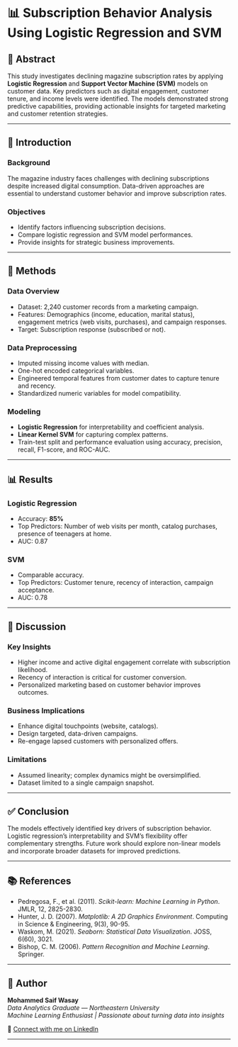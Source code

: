 # 📊 Subscription Behavior Analysis Using Logistic Regression and SVM

## 📌 Abstract
This study investigates declining magazine subscription rates by applying **Logistic Regression** and **Support Vector Machine (SVM)** models on customer data. Key predictors such as digital engagement, customer tenure, and income levels were identified. The models demonstrated strong predictive capabilities, providing actionable insights for targeted marketing and customer retention strategies.

---

## 📖 Introduction

### Background
The magazine industry faces challenges with declining subscriptions despite increased digital consumption. Data-driven approaches are essential to understand customer behavior and improve subscription rates.

### Objectives
- Identify factors influencing subscription decisions.
- Compare logistic regression and SVM model performances.
- Provide insights for strategic business improvements.

---

## 🧪 Methods

### Data Overview
- Dataset: 2,240 customer records from a marketing campaign.
- Features: Demographics (income, education, marital status), engagement metrics (web visits, purchases), and campaign responses.
- Target: Subscription response (subscribed or not).

### Data Preprocessing
- Imputed missing income values with median.
- One-hot encoded categorical variables.
- Engineered temporal features from customer dates to capture tenure and recency.
- Standardized numeric variables for model compatibility.

### Modeling
- **Logistic Regression** for interpretability and coefficient analysis.
- **Linear Kernel SVM** for capturing complex patterns.
- Train-test split and performance evaluation using accuracy, precision, recall, F1-score, and ROC-AUC.

---

## 📊 Results

### Logistic Regression
- Accuracy: **85%**
- Top Predictors: Number of web visits per month, catalog purchases, presence of teenagers at home.
- AUC: 0.87

### SVM
- Comparable accuracy.
- Top Predictors: Customer tenure, recency of interaction, campaign acceptance.
- AUC: 0.78

---

## 💬 Discussion

### Key Insights
- Higher income and active digital engagement correlate with subscription likelihood.
- Recency of interaction is critical for customer conversion.
- Personalized marketing based on customer behavior improves outcomes.

### Business Implications
- Enhance digital touchpoints (website, catalogs).
- Design targeted, data-driven campaigns.
- Re-engage lapsed customers with personalized offers.

### Limitations
- Assumed linearity; complex dynamics might be oversimplified.
- Dataset limited to a single campaign snapshot.

---

## ✅ Conclusion
The models effectively identified key drivers of subscription behavior. Logistic regression’s interpretability and SVM’s flexibility offer complementary strengths. Future work should explore non-linear models and incorporate broader datasets for improved predictions.

---

## 📚 References
- Pedregosa, F., et al. (2011). *Scikit-learn: Machine Learning in Python*. JMLR, 12, 2825-2830.
- Hunter, J. D. (2007). *Matplotlib: A 2D Graphics Environment*. Computing in Science & Engineering, 9(3), 90-95.
- Waskom, M. (2021). *Seaborn: Statistical Data Visualization*. JOSS, 6(60), 3021.
- Bishop, C. M. (2006). *Pattern Recognition and Machine Learning*. Springer.

---

## 🧠 Author  
**Mohammed Saif Wasay**  
*Data Analytics Graduate — Northeastern University*  
*Machine Learning Enthusiast | Passionate about turning data into insights*  

🔗 [Connect with me on LinkedIn](https://www.linkedin.com/in/mohammed-saif-wasay-4b3b64199/)

---
